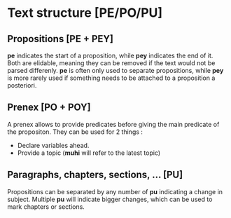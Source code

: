 # Text structure [PE/PO/PU]

## Propositions [PE + PEY]

**pe** indicates the start of a proposition, while **pey** indicates the end
of it. Both are elidable, meaning they can be removed if the text would not
be parsed differenly. **pe** is often only used to separate propositions,
while **pey** is more rarely used if something needs to be attached to a
proposition a posteriori.

## Prenex [PO + POY]

A prenex allows to provide predicates before giving the main predicate
of the propositon. They can be used for 2 things :

- Declare variables ahead.
- Provide a topic (**muhi** will refer to the latest topic)

## Paragraphs, chapters, sections, ... [PU]

Propositions can be separated by any number of **pu** indicating a
change in subject. Multiple **pu** will indicate bigger changes, which
can be used to mark chapters or sections.